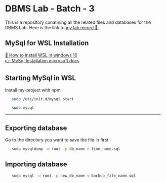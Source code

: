
# DBMS Lab - Batch - 3

This is a repository conatining all the related files and databases for the DBMS Lab.
Here is the link to [my lab record 📒](https://raghunathan.notion.site/DBMS-Lab-Record-b86b4800e70a454eaef12f404425825e).



## MySql for WSL Installation

[🐧 How to install WSL in windows 10](https://youtu.be/_fntjriRe48?t=85) <br>
[👉 MySql Installation microsoft docs](https://docs.microsoft.com/en-us/windows/wsl/tutorials/wsl-database#:~:text=your%20use%20case.-,Install%20MySQL,-To%20install%20MySQL)


## Starting MySql in WSL
Install my-project with npm

```bash
   sudo /etc/init.d/mysql start

   sudo mysql
```
___

## Exporting database
Go to the directory you want to save the file in first
```bash
   sudo mysqldump -u root -p db_name > fine_name.sql
```

## Importing database
```bash
   sudo mysql -u root -p new_db_name < backup_file_name.sql
```

